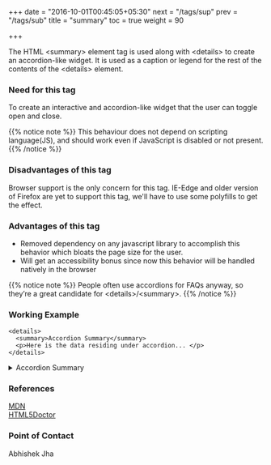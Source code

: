 +++
date = "2016-10-01T00:45:05+05:30"
next = "/tags/sup"
prev = "/tags/sub"
title = "summary"
toc = true
weight = 90

+++

The HTML <span class='tag-span'>&lt;summary&gt;</span> element tag is used along with <span class='tag-span'>&lt;details&gt;</span> to create an accordion-like widget. It is used as a caption or legend for the rest of the contents of the <span class='tag-span'> &lt;details&gt;</span> element.

<h3>Need for this tag</h3>

<p>To create an interactive and accordion-like widget that the user can toggle open and close.</p>

{{% notice note %}}
  This behaviour does not depend on scripting language(JS), and should work even if JavaScript is disabled or not present.
{{% /notice %}}

<h3>Disadvantages of this tag</h3>

<p>Browser support is the only concern for this tag. IE-Edge and older version of Firefox are yet to support this tag, we'll have to use some polyfills to get the effect.</p>

<h3>Advantages of this tag</h3>

<ul>

  <li>Removed dependency on any javascript library to accomplish this behavior which bloats the page size for the user.</li>

  <li>Will get an accessibility bonus since now this behavior will be handled natively in the browser</li>

</ul>

{{% notice note %}}
  People often use accordions for FAQs anyway, so they’re a great candidate for <span class='tag-span'>&lt;details&gt;</span>/<span class='tag-span'>&lt;summary&gt;</span>.
{{% /notice %}}

<h3>Working Example</h3>

    <details>
      <summary>Accordion Summary</summary>
      <p>Here is the data residing under accordion... </p>
    </details>


<details>
  <summary>Accordion Summary</summary>
  <p>Here is the data residing under accordion... </p>
</details>
<h3>References</h3>

[MDN](https://developer.mozilla.org/en-US/docs/Web/HTML/Element/summary)
<br>
[HTML5Doctor](http://html5doctor.com/the-details-and-summary-elements/)

<h3>Point of Contact</h3>
Abhishek Jha
